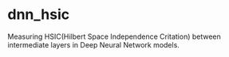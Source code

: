 # dnn_hsic

Measuring HSIC(Hilbert Space Independence Critation) between intermediate layers in Deep Neural Network models.
